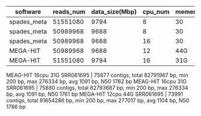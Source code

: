 

|software|reads_num|data_size(Mbp)|cpu_num|memery(G)|time(m)|sample|waiting_time(min)|
|---|---|---|---|---|---|---|---|
|spades_meta|51551080|9794|8|30|154|SRR061695|64|
|spades_meta|50989968|9688|8|30|210|SRR061694|1|
|spades_meta|50989968|9688|16|30|212|SRR061694|1|
|MEGA-HIT|50989968|9688|12|44G|58|SRR061694|320|
|MEGA-HIT|51551080|9794|16|31G|42|SRR061695|41|



MEAG-HIT 16cpu 31G SRR061695 | 75877 contigs, total 82791967 bp, min 200 bp, max 276334 bp, avg 1091 bp, N50 1762 bp
MEAG-HIT 16cpu 31G SRR061695 | 75880 contigs, total 82793687 bp, min 200 bp, max 276334 bp, avg 1091 bp, N50 1761 bp
MEGA-HIT 12cpu 44G SRR061695 | 73991 contigs, total 81654286 bp, min 200 bp, max 277017 bp, avg 1104 bp, N50 1786 bp
